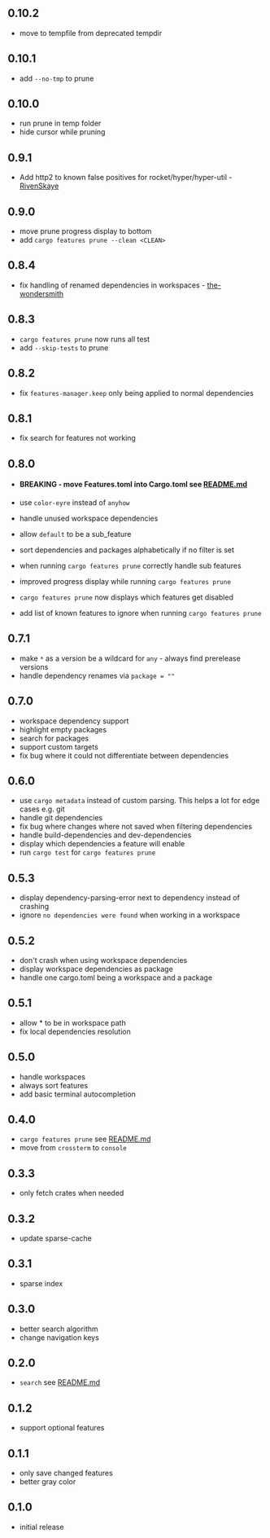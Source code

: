 ## 0.10.2

* move to tempfile from deprecated tempdir

## 0.10.1

* add `--no-tmp` to prune

## 0.10.0

* run prune in temp folder
* hide cursor while pruning

## 0.9.1

* Add http2 to known false positives for
  rocket/hyper/hyper-util - [RivenSkaye](https://github.com/ToBinio/cargo-features-manager/pull/41)

## 0.9.0

* move prune progress display to bottom
* add `cargo features prune --clean <CLEAN>`

## 0.8.4

* fix handling of renamed dependencies in
  workspaces - [the-wondersmith](https://github.com/ToBinio/cargo-features-manager/pull/39)

## 0.8.3

* `cargo features prune` now runs all test
* add `--skip-tests` to prune

## 0.8.2

* fix `features-manager.keep` only being applied to normal dependencies

## 0.8.1

* fix search for features not working

## 0.8.0

* #### BREAKING - move Features.toml into Cargo.toml see [README.md](README.md#prune)

* use `color-eyre` instead of `anyhow`
* handle unused workspace dependencies
* allow `default` to be a sub_feature
* sort dependencies and packages alphabetically if no filter is set
* when running `cargo features prune` correctly handle sub features
* improved progress display while running `cargo features prune`
* `cargo features prune` now displays which features get disabled
* add list of known features to ignore when running `cargo features prune`

## 0.7.1

* make `*` as a version be a wildcard for `any` - always find prerelease versions
* handle dependency renames via `package = ""`

## 0.7.0

* workspace dependency support
* highlight empty packages
* search for packages
* support custom targets
* fix bug where it could not differentiate between dependencies

## 0.6.0

* use `cargo metadata` instead of custom parsing. This helps a lot for edge cases e.g. git
* handle git dependencies
* fix bug where changes where not saved when filtering dependencies
* handle build-dependencies and dev-dependencies
* display which dependencies a feature will enable
* run `cargo test` for `cargo features prune`

## 0.5.3

* display dependency-parsing-error next to dependency instead of crashing
* ignore `no dependencies were found` when working in a workspace

## 0.5.2

* don't crash when using workspace dependencies
* display workspace dependencies as package
* handle one cargo.toml being a workspace and a package

## 0.5.1

* allow * to be in workspace path
* fix local dependencies resolution

## 0.5.0

* handle workspaces
* always sort features
* add basic terminal autocompletion

## 0.4.0

* `cargo features prune` see [README.md](README.md#prune)
* move from `crossterm` to `console`

## 0.3.3

* only fetch crates when needed

## 0.3.2

* update sparse-cache

## 0.3.1

* sparse index

## 0.3.0

* better search algorithm
* change navigation keys

## 0.2.0

* `search` see [README.md](README.md#search-mode)

## 0.1.2

* support optional features

## 0.1.1

* only save changed features
* better gray color

## 0.1.0

* initial release